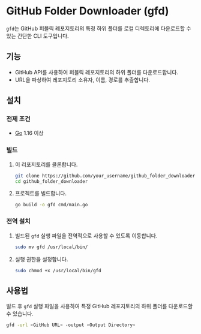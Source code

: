 # GitHub Folder Downloader (gfd)

`gfd`는 GitHub 퍼블릭 레포지토리의 특정 하위 폴더를 로컬 디렉토리에 다운로드할 수 있는 간단한 CLI 도구입니다.

## 기능

- GitHub API를 사용하여 퍼블릭 레포지토리의 하위 폴더를 다운로드합니다.
- URL을 파싱하여 레포지토리 소유자, 이름, 경로를 추출합니다.

## 설치

### 전제 조건

- [Go](https://golang.org/) 1.16 이상

### 빌드

1. 이 리포지토리를 클론합니다.

   ```bash
   git clone https://github.com/your_username/github_folder_downloader.git
   cd github_folder_downloader
   ```

2. 프로젝트를 빌드합니다.

   ```bash
   go build -o gfd cmd/main.go
   ```

### 전역 설치

1. 빌드된 `gfd` 실행 파일을 전역적으로 사용할 수 있도록 이동합니다.

   ```bash
   sudo mv gfd /usr/local/bin/
   ```

2. 실행 권한을 설정합니다.

   ```bash
   sudo chmod +x /usr/local/bin/gfd
   ```

## 사용법

빌드 후 `gfd` 실행 파일을 사용하여 특정 GitHub 레포지토리의 하위 폴더를 다운로드할 수 있습니다.

```bash
gfd -url <GitHub URL> -output <Output Directory>
```
